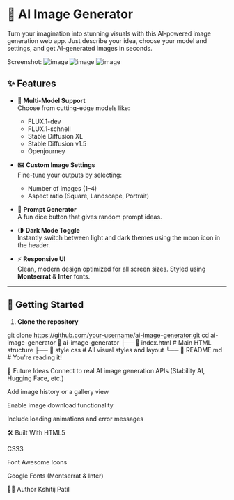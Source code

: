 # 🧠 AI Image Generator

Turn your imagination into stunning visuals with this AI-powered image generation web app. Just describe your idea, choose your model and settings, and get AI-generated images in seconds.

Screenshot:
![image](https://github.com/user-attachments/assets/41c2c03d-8721-4fd7-8b94-1efcb22892d9)
![image](https://github.com/user-attachments/assets/5d0f52c1-bc4e-47b0-a079-1fa9c8e0e16c)
![image](https://github.com/user-attachments/assets/bf1e0d95-67b5-4bdd-8055-2a17a9298d21)




## ✨ Features

- 🎨 **Multi-Model Support**  
  Choose from cutting-edge models like:
  - FLUX.1-dev
  - FLUX.1-schnell
  - Stable Diffusion XL
  - Stable Diffusion v1.5
  - Openjourney

- 🖼️ **Custom Image Settings**  
  Fine-tune your outputs by selecting:
  - Number of images (1–4)
  - Aspect ratio (Square, Landscape, Portrait)

- 🎲 **Prompt Generator**  
  A fun dice button that gives random prompt ideas.

- 🌗 **Dark Mode Toggle**  
  Instantly switch between light and dark themes using the moon icon in the header.

- ⚡ **Responsive UI**  
  Clean, modern design optimized for all screen sizes. Styled using **Montserrat** & **Inter** fonts.

---

## 🚀 Getting Started

1. **Clone the repository**

git clone https://github.com/your-username/ai-image-generator.git
cd ai-image-generator
📁 ai-image-generator
├── 📄 index.html        # Main HTML structure
├── 📄 style.css         # All visual styles and layout
└── 📄 README.md         # You're reading it!

🔮 Future Ideas
Connect to real AI image generation APIs (Stability AI, Hugging Face, etc.)

Add image history or a gallery view

Enable image download functionality

Include loading animations and error messages

🛠️ Built With
HTML5

CSS3

Font Awesome Icons

Google Fonts (Montserrat & Inter)

🧑‍💻 Author
Kshitij Patil
